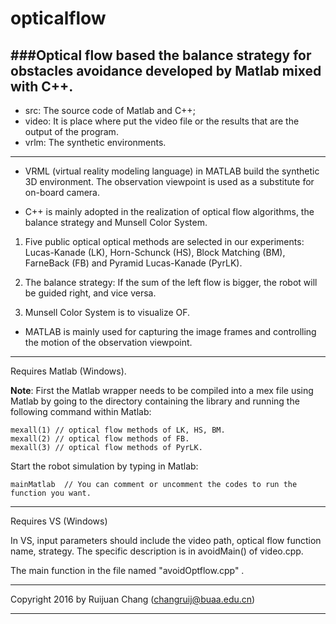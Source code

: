 # opticalflow

###Optical flow based the balance strategy for obstacles avoidance developed by Matlab mixed with C++. 
--------------------------------------------------------------------------------------------------------------------------------------------------


* src: The source code of Matlab and C++;
* video: It is place where put the video file or the results that are the output of the program. 
* vrlm: The synthetic environments.

--------------------------------------------------------------------------------------------------------------------------------------------------


* VRML (virtual reality modeling language) in MATLAB build the synthetic 3D environment. 
The observation viewpoint is used as a substitute for on-board camera.


* C++ is mainly adopted in the realization of optical flow algorithms, the balance strategy and Munsell Color System. 

>
1. Five public optical optical methods are selected in our experiments: Lucas-Kanade (LK), Horn-Schunck (HS), Block Matching (BM),
FarneBack (FB) and Pyramid Lucas-Kanade (PyrLK).
>
2. The balance strategy: If the sum of the left flow is bigger, the robot will be guided right, and vice versa.  
>
3. Munsell Color System is to visualize OF.

* MATLAB is mainly used for capturing the image frames and controlling the motion of the observation viewpoint.


--------------------------------------------------------------------------------------------------------------------------------------------------


Requires Matlab (Windows).


**Note**: First the Matlab wrapper needs to be compiled into a mex file using Matlab by going to the directory containing the library 
and running the following command within Matlab:

``` 
mexall(1) // optical flow methods of LK, HS, BM. 
mexall(2) // optical flow methods of FB. 
mexall(3) // optical flow methods of PyrLK. 
```


Start the robot simulation by typing in Matlab:

```
mainMatlab  // You can comment or uncomment the codes to run the function you want.
```

--------------------------------------------------------------------------------------------------------------------------------------------------


Requires VS (Windows)

In VS, input parameters should include the video path, optical flow function name, strategy. The specific description is in avoidMain() of video.cpp.

The main function in the file named "avoidOptflow.cpp" .


------------------------------------------------------------------------------

Copyright 2016 by Ruijuan Chang (changruij@buaa.edu.cn)


******************************************************************************
